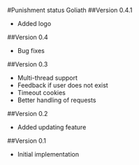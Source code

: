 #Punishment status Goliath
##Version 0.4.1
* Added logo

##Version 0.4
* Bug fixes

##Version 0.3
* Multi-thread support
* Feedback if user does not exist
* Timeout cookies
* Better handling of requests

##Version 0.2

* Added updating feature

##Version 0.1

* Initial implementation

